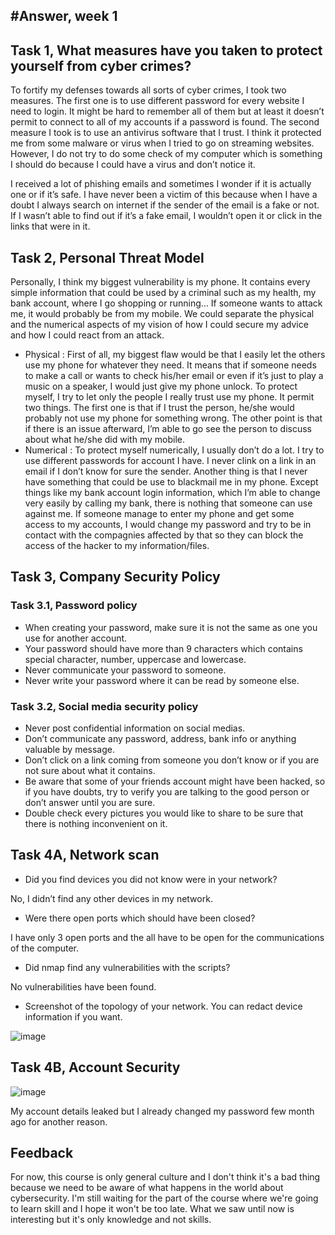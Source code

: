 #Answer, week 1
---
## Task 1, What measures have you taken to protect yourself from cyber crimes?

To fortify my defenses towards all sorts of cyber crimes, I took two measures. The first one is to use different password for every website I need to login. It might be hard to remember all of them but at least it doesn’t permit to connect to all of my accounts if a password is found. The second measure I took is to use an antivirus software that I trust. I think it protected me from some malware or virus when I tried to go on streaming websites. However, I do not try to do some check of my computer which is something I should do because I could have a virus and don’t notice it.

I received a lot of phishing emails and sometimes I wonder if it is actually one or if it’s safe. I have never been a victim of this because when I have a doubt I always search on internet if the sender of the email is a fake or not. If I wasn’t able to find out if it’s a fake email, I wouldn’t open it or click in the links that were in it.  

## Task 2, Personal Threat Model

Personally, I think my biggest vulnerability is my phone. It contains every simple information that could be used by a criminal such as my health, my bank account, where I go shopping or running… If someone wants to attack me, it would probably be from my mobile. We could separate the physical and the numerical aspects of my vision of how I could secure my advice and how I could react from an attack.

  -	Physical : First of all, my biggest flaw would be that I easily let the others use my phone for whatever they need. It means that if someone needs to make a call or wants to check his/her email or even if it’s just to play a music on a speaker, I would just give my phone unlock. To protect myself, I try to let only the people I really trust use my phone. It permit two things. The first one is that if I trust the person, he/she would probably not use my phone for something wrong. The other point is that if there is an issue afterward, I’m able to go see the person to discuss about what he/she did with my mobile.
  -	Numerical : To protect myself numerically, I usually don’t do a lot. I try to use different passwords for account I have. I never clink on a link in an email if I don’t know for sure the sender. Another thing is that I never have something that could be use to blackmail me in my phone. Except things like my bank account login information, which I’m able to change very easily by calling my bank, there is nothing that someone can use against me. If someone manage to enter my phone and get some access to my accounts, I would change my password and try to be in contact with the compagnies affected by that so they can block the access of the hacker to my information/files. 

## Task 3, Company Security Policy

### Task 3.1, Password policy

  -	When creating your password, make sure it is not the same as one you use for another account.
  -	Your password should have more than 9 characters which contains special character, number, uppercase and lowercase.
  -	Never communicate your password to someone.
  -	Never write your password where it can be read by someone else.

### Task 3.2, Social media security policy

  -	Never post confidential information on social medias.
  -	Don’t communicate any password, address, bank info or anything valuable by message.
  -	Don’t click on a link coming from someone you don’t know or if you are not sure about what it contains.
  -	Be aware that some of your friends account might have been hacked, so if you have doubts, try to verify you are talking to the good person or don’t answer until you are sure.
  -	Double check every pictures you would like to share to be sure that there is nothing inconvenient on it.

## Task 4A, Network scan

- Did you find devices you did not know were in your network?

No, I didn’t find any other devices in my network.

- Were there open ports which should have been closed?

I have only 3 open ports and the all have to be open for the communications of the computer.

- Did nmap find any vulnerabilities with the scripts?

No vulnerabilities have been found.

- Screenshot of the topology of your network. You can redact device information if you want.

![image](https://github.com/SecurityEngineering-2023/security-engineering-submissions-Ploooot/assets/121863850/49555b96-d306-48df-a029-aabf7b28b8bb)

## Task 4B, Account Security

![image](https://github.com/SecurityEngineering-2023/security-engineering-submissions-Ploooot/assets/121863850/db889309-3911-4de3-8fd8-e07632ceda47)

My account details leaked but I already changed my password few month ago for another reason.

## Feedback

For now, this course is only general culture and I don't think it's a bad thing because we need to be aware of what happens in the world about cybersecurity. 
I'm still waiting for the part of the course where we're going to learn skill and I hope it won't be too late. What we saw until now is interesting but it's only knowledge and not skills.
